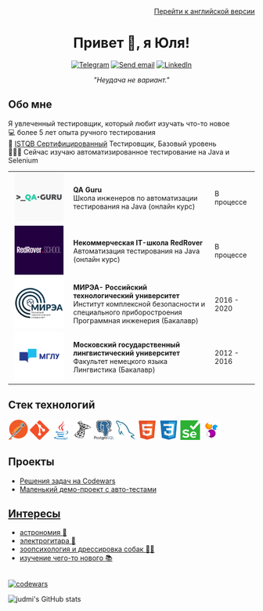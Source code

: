 <div align="center">
  <p align="right"><a href="/README.md">Перейти к английской версии</a></p>
  <h1>Привет 🤘, я Юля!</h1>
</div>
  
<!-- Social icons section-->
<div align="center">
  <p>
    <a href="https://t.me/imduj"><img src="https://img.shields.io/badge/Telegram-2CA5E0?style=for-the-badge&logo=telegram&logoColor=white" alt="Telegram"></a>
    <a href="mailto:yulia.dmitrieva@yahoo.com"><img src="https://img.shields.io/badge/Email-red?style=for-the-badge" alt="Send email"></a>
    <a href="https://linkedin.com/in/judmi"><img src="https://img.shields.io/badge/LinkedIn-0077B5?style=for-the-badge&logo=linkedin&logoColor=white" alt="LinkedIn"></a>
  </p>
  <p><i>"Неудача не вариант."</i></p>
</div>

<!-- Section about me -->
<div align="left">
  <h2>Обо мне</h2>
    <p>
      Я увлеченный тестировщик, который любит изучать что-то новое<br>
      💻 более 5 лет опыта ручного тестирования<br>
      📄 <a href="https://www.gasq.org/en/registration/expert/2d04b0ed-14da-4af1-9282-d778c9054654.html">ISTQB Сертифицированный</a> Тестировщик, Базовый уровень<br>
      👩🏽‍🎓 Сейчас изучаю автоматизированное тестирование на Java и Selenium<br>
    </p>
</div>

<!-- Education section -->
<div>
  <table width="100%" border='0'>
    <tr><td width="25%" valign="bottom" align="center"><a href="https://qa.guru/"><img src="/images/qaguru.png" width="100" height="100" alt="QA Guru logo"></td><td valign="middle"><b>QA Guru</b></br>Школа инженеров по автоматизации тестирования на Java (онлайн курс)</br></td><td>В процессе</td></tr>
    <tr><td width="25%" valign="bottom" align="center"><a href="https://redrover.school/"><img src="/images/redrover.png" width="100" height="100" alt="RedRover School logo"></td><td valign="middle"><b>Некоммерческая IT-школа RedRover</b></br>Автоматизация тестирования на Java (онлайн курс)</br></td><td>В процессе</td></tr>
    <tr><td width="25%" valign="bottom" align="center"><a href="https://english.mirea.ru/"><img src="/images/mirea.png" width="100" height="100" alt="MIREA logo"></td><td valign="middle"><b>МИРЭА- Российский технологический университет</b></br>Институт комплексной безопасности и специального приборостроения</br>Программная инженерия (Бакалавр)</td><td>2016 - 2020</td></tr>
   <tr><td width="25%" valign="bottom" align="center"><a href="https://linguanet.ru/en/"><img src="/images/mglu.png" width="100" height="100" alt="MSLU logo"></a></td><td valign="middle"><b>Московский государственный лингвистический университет</b></br>Факультет немецкого языка</br>Лингвистика (Бакалавр)</td><td>2012 - 2016</td></tr>
  </table>
</div>

<!-- Tech Stack Section -->
<div>
  <h2>Стек технологий</h2>
  <a href="https://www.postman.com/"><img src="/icons/postman.svg" width="40"></a>
  <a href="https://git-scm.com/"><img src="icons/git-original.svg" width="40"></a>
  <a href="https://www.java.com/"><img src="icons/java-original.svg" width="40"></a>
  <a href="https://www.microsoft.com/en-us/sql-server/sql-server-2019"><img src="icons/microsoftsqlserver-plain.svg" width="40"></a>
  <a href="https://www.postgresql.org/"><img src="icons/postgresql-logo.svg" width="40"></a>
  <a href="https://www.mysql.com/"><img src="icons/mysql-plain.svg" width="40"></a>
  <a href="https://html.spec.whatwg.org/"><img src="icons/html5-original.svg" width="40"></a>
  <a href="https://www.w3.org/TR/CSS/#css"><img src="icons/css3-original.svg" width="40"></a>
  <a href="https://www.selenium.dev/"><img src="icons/selenium.svg" width="40" height="40"></a>
  <a href="https://selenide.org/"><img src="icons/Selenide.png" width="40" height="40"></a>
</div>

<div>
  <h2>Проекты</h2>
  <ul>
    <li><a href="https://github.com/judmi/codewars">Решения задач на Codewars</li>
    <li><a href="https://github.com/judmi/qa-guru-13-3-demoqa">Маленький демо-проект с авто-тестами</li>
  </ul>
</div>

<!-- Hobbies Section -->
<div>
  <h2>Интересы</h2>
  <ul>
    <li>астрономия 🌠</li>
    <li>электрогитара 🎸</li>
    <li>зоопсихология и дрессировка собак 🐕‍🦺</li>
    <li>изучение чего-то нового 📚</li>
  </ul>
</div>

<h2></h2>

[![codewars](https://www.codewars.com/users/judmi/badges/small)](https://www.codewars.com/users/judmi)

![judmi's GitHub stats](https://github-readme-stats.vercel.app/api?username=judmi&show_icons=true&theme=tokyonight)
